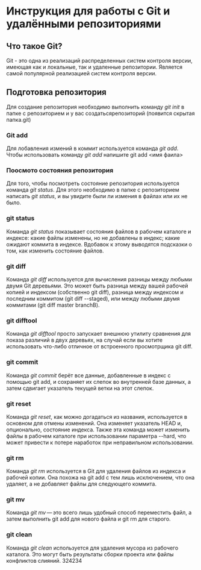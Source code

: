 # Инструкция для работы с Git и удалёнными репозиториями

## Что такое Git? 
Git - это одна из реализаций распределенных систем контроля версии, имеющая как и локальные, так и удаленные репозитории. Является самой популярной реализацией систем контроля версии.
## Подготовка репозитория
Для создание репозитория необходимо выполнить команду *git init* в папке с репозиторием и у вас создатьсярепозиторий (появится скрытая папка.git)

### Git add
Для лобавления измений в коммит используется команда *git add*. Чтобы использовать команду *git add* напишите git add <имя фаила>

### Поосмото состояния репозитория
Для тorо, чтобы посмотреть состояние репозитория используется команда *git status*. Для этого необходимо в папке с репозиторием написать *git status*, и вы увидите были ли измения в файлах или их не было.

### git status
Команда *git status* показывает состояния файлов в рабочем каталоге и индексе: какие файлы изменены, но не добавлены в индекс; какие ожидают коммита в индексе. Вдобавок к этому выводятся подсказки о том, как изменить состояние файлов.

### git diff
Команда *git diff* используется для вычисления разницы между любыми двумя Git деревьями. Это может быть разница между вашей рабочей копией и индексом (собственно git diff), разница между индексом и последним коммитом (git diff --staged), или между любыми двумя коммитами (git diff master branchB).

### git difftool
Команда *git difftool* просто запускает внешнюю утилиту сравнения для показа различий в двух деревьях, на случай если вы хотите использовать что-либо отличное от встроенного просмотрщика git diff.

### git commit
Команда *git commit* берёт все данные, добавленные в индекс с помощью git add, и сохраняет их слепок во внутренней базе данных, а затем сдвигает указатель текущей ветки на этот слепок.

### git reset
Команда *git reset*, как можно догадаться из названия, используется в основном для отмены изменений. Она изменяет указатель HEAD и, опционально, состояние индекса. Также эта команда может изменить файлы в рабочем каталоге при использовании параметра --hard, что может привести к потере наработок при неправильном использовании.

### git rm
Команда *git rm* используется в Git для удаления файлов из индекса и рабочей копии. Она похожа на git add с тем лишь исключением, что она удаляет, а не добавляет файлы для следующего коммита.

### git mv
Команда *git mv* — это всего лишь удобный способ переместить файл, а затем выполнить git add для нового файла и git rm для старого.

### git clean
Команда *git clean* используется для удаления мусора из рабочего каталога. Это могут быть результаты сборки проекта или файлы конфликтов слияний.
324234